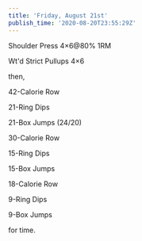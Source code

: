 ```yaml
---
title: 'Friday, August 21st'
publish_time: '2020-08-20T23:55:29Z'
---
```


Shoulder Press 4×6\@80% 1RM

Wt'd Strict Pullups 4×6

then,

42-Calorie Row

21-Ring Dips

21-Box Jumps (24/20)

30-Calorie Row

15-Ring Dips

15-Box Jumps

18-Calorie Row

9-Ring Dips

9-Box Jumps

for time.
